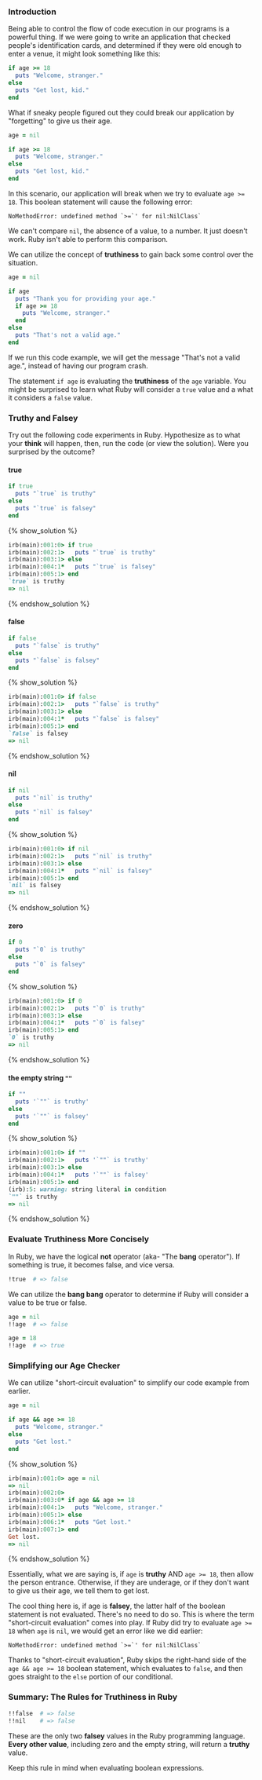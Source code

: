### Introduction

Being able to control the flow of code execution in our programs is a powerful
thing. If we were going to write an application that checked people's 
identification cards, and determined if they were old enough to enter a venue, 
it might look something like this:

```ruby
if age >= 18
  puts "Welcome, stranger."
else
  puts "Get lost, kid."
end
```

What if sneaky people figured out they could break our application by "forgetting"
to give us their age.

```ruby
age = nil

if age >= 18
  puts "Welcome, stranger."
else
  puts "Get lost, kid."
end
```

In this scenario, our application will break when we try to evaluate `age >= 18`.
This boolean statement will cause the following error:

```no-highlight
NoMethodError: undefined method `>=`' for nil:NilClass`
```

We can't compare `nil`, the absence of a value, to a number. It just doesn't work.
Ruby isn't able to perform this comparison.

We can utilize the concept of **truthiness** to gain back some control over
the situation.

```ruby
age = nil

if age
  puts "Thank you for providing your age."
  if age >= 18
    puts "Welcome, stranger."
  end
else
  puts "That's not a valid age."
end
```

If we run this code example, we will get the message "That's not a valid age.",
instead of having our program crash.

The statement `if age` is evaluating the **truthiness** of the `age` variable.
You might be surprised to learn what Ruby will consider a `true` value and a
what it considers a `false` value.


### Truthy and Falsey

Try out the following code experiments in Ruby. Hypothesize as to what your
**think** will happen, then, run the code (or view the solution). Were you
surprised by the outcome?


#### true

```ruby
if true
  puts "`true` is truthy"
else
  puts "`true` is falsey"
end
```

{% show_solution %}

```ruby
irb(main):001:0> if true
irb(main):002:1>   puts "`true` is truthy"
irb(main):003:1> else
irb(main):004:1*   puts "`true` is falsey"
irb(main):005:1> end
`true` is truthy
=> nil
```

{% endshow_solution %}


#### false

```ruby
if false
  puts "`false` is truthy"
else
  puts "`false` is falsey"
end
```

{% show_solution %}

```ruby
irb(main):001:0> if false
irb(main):002:1>   puts "`false` is truthy"
irb(main):003:1> else
irb(main):004:1*   puts "`false` is falsey"
irb(main):005:1> end
`false` is falsey
=> nil
```

{% endshow_solution %}


#### nil

```ruby
if nil
  puts "`nil` is truthy"
else
  puts "`nil` is falsey"
end
```

{% show_solution %}

```ruby
irb(main):001:0> if nil
irb(main):002:1>   puts "`nil` is truthy"
irb(main):003:1> else
irb(main):004:1*   puts "`nil` is falsey"
irb(main):005:1> end
`nil` is falsey
=> nil
```

{% endshow_solution %}


#### zero

```ruby
if 0
  puts "`0` is truthy"
else
  puts "`0` is falsey"
end
```

{% show_solution %}

```ruby
irb(main):001:0> if 0
irb(main):002:1>   puts "`0` is truthy"
irb(main):003:1> else
irb(main):004:1*   puts "`0` is falsey"
irb(main):005:1> end
`0` is truthy
=> nil
```

{% endshow_solution %}


#### the empty string `""`

```ruby
if ""
  puts '`""` is truthy'
else
  puts '`""` is falsey'
end
```

{% show_solution %}

```ruby
irb(main):001:0> if ""
irb(main):002:1>   puts '`""` is truthy'
irb(main):003:1> else
irb(main):004:1*   puts '`""` is falsey'
irb(main):005:1> end
(irb):5: warning: string literal in condition
`""` is truthy
=> nil
```

{% endshow_solution %}


### Evaluate Truthiness More Concisely

In Ruby, we have the logical **not** operator (aka- "The **bang** operator").
If something is true, it becomes false, and vice versa.

```ruby
!true  # => false
```

We can utilize the **bang bang** operator to determine if Ruby will consider a
value to be true or false.

```ruby
age = nil
!!age  # => false

age = 18
!!age  # => true
```


### Simplifying our Age Checker

We can utilize "short-circuit evaluation" to simplify our code example from
earlier.

```ruby
age = nil

if age && age >= 18
  puts "Welcome, stranger."
else
  puts "Get lost."
end
```

{% show_solution %}

```ruby
irb(main):001:0> age = nil
=> nil
irb(main):002:0>
irb(main):003:0* if age && age >= 18
irb(main):004:1>   puts "Welcome, stranger."
irb(main):005:1> else
irb(main):006:1*   puts "Get lost."
irb(main):007:1> end
Get lost.
=> nil
```

{% endshow_solution %}

Essentially, what we are saying is, if `age` is **truthy** AND `age >= 18`, then
allow the person entrance. Otherwise, if they are underage, or if they don't
want to give us their age, we tell them to get lost.

The cool thing here is, if age is **falsey**, the latter half of the boolean
statement is not evaluated. There's no need to do so. This is where the
term "short-circuit evaluation" comes into play. If Ruby did try to evaluate
`age >= 18` when `age` is `nil`, we would get an error like we did earlier:

```no-highlight
NoMethodError: undefined method `>=`' for nil:NilClass`
```

Thanks to "short-circuit evaluation", Ruby skips the right-hand side of the 
`age && age >= 18` boolean statement, which evaluates to `false`, and then 
goes straight to the `else` portion of our conditional.


### Summary: The Rules for Truthiness in Ruby

```ruby
!!false  # => false
!!nil    # => false
```

These are the only two **falsey** values in the Ruby programming language.
**Every other value**, including zero and the empty string, will return a **truthy**
value.

Keep this rule in mind when evaluating boolean expressions.

